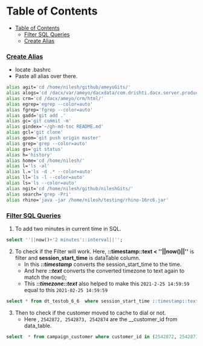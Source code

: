 # Table of Contents

- [Table of Contents](#table-of-contents)  
   * [<ins><ins>Filter SQL Queries</ins></ins></ins>](#filter-sql-queries)  
   * [<ins><ins>Create Alias</ins></ins></ins>](#create-alias)  


### <ins>Create Alias</ins>
 - locate .bashrc   
 - Paste all alias over there.    
```bash
alias agit='cd /home/nilesh/github/ameyoGits/'
alias alogs='cd /dacx/var/ameyo/dacxdata/com.drishti.dacx.server.product/logs/'
alias crm='cd /dacx/ameyo/crm/html/'
alias egrep='egrep --color=auto'
alias fgrep='fgrep --color=auto'
alias gadd='git add .'
alias gc='git commit -m'
alias gindex='~/gh-md-toc README.md'
alias gcl='git clone'
alias gpom='git push origin master'
alias grep='grep --color=auto'
alias gs='git status'
alias h='history'
alias home='cd /home/nilesh/'
alias l='ls -al'
alias l.='ls -d .* --color=auto'
alias ll='ls -l --color=auto'
alias ls='ls --color=auto'
alias ngit='cd /home/nilesh/github/nileshGits/'
alias search='grep -Pri'
alias rhino='java -jar /home/nilesh/testing/rhino-16rc6.jar'
```

### <ins>Filter SQL Queries</ins>

1. To add two minutes in current time in SQL.

```sql
select ''||now()+'2 minutes'::interval||'';
```

2. To check if the Filter will work. Here, **::timestamp::text < ''||now()||''** is filter and **session_start_time** is dataTable column.
   - In this **_::timestamp_** converts the session_start_time to the time.
   - And here **_::text_** converts the converted timezone to text again to match the now();
   - This **_::timezone::text_** also helped to make this `2021-2-25 14:59:59` equal to this `2021-02-25 14:59:59`

```sql
select * from dt_testob_6_6  where session_start_time ::timestamp::text < ''||now()||'';
```

3. Then to check if the customer moved to cache to dial or not.
   - Here , `2542872, 2542873, 2542874` are the \_\_customer_id from data_table.

```sql
select  * from campaign_customer where customer_id in (2542872, 2542873, 2542874);
```
